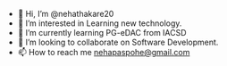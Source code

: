 - 👋 Hi, I’m @nehathakare20
- 👀 I’m interested in Learning new technology.
- 🌱 I’m currently learning PG-eDAC from IACSD
- 💞️ I’m looking to collaborate on Software Development.
- 📫 How to reach me nehapaspohe@gmail.com

<!---
nehathakare20/nehathakare20 is a ✨ special ✨ repository because its `README.md` (this file) appears on your GitHub profile.
You can click the Preview link to take a look at your changes.
--->
